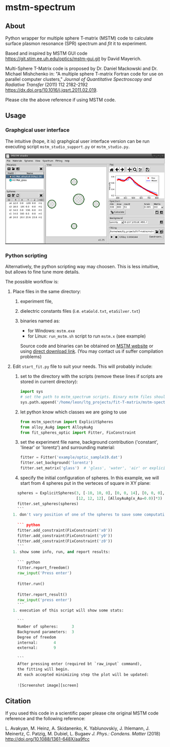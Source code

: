 # mstm-spectrum
## About
Python wrapper for multiple sphere T-matrix (MSTM) code to calculate surface plasmon resonance (SPR) spectrum and *fit* it to experiment.

Based and inspired by MSТM GUI code <https://git.stim.ee.uh.edu/optics/mstm-gui.git> by David Mayerich.

Multi-Sphere T-Matrix code is proposed by Dr. Daniel Mackowski and Dr. Michael Mishchenko in:
"A multiple sphere T-matrix Fortran code for use on parallel computer clusters,"
*Journal of Quantitative Spectroscopy and Radiative Transfer* (2011) 112 2182-2192
<https://dx.doi.org/10.1016/j.jqsrt.2011.02.019>.

Please cite the above reference if using MSTM code.

## Usage

### Graphgical user interface

The intuitive (hope, it is) graphgical user interface
version can be run executing script `mstm_studio_support.py` or `mstm_studio.py`.

![GUI screenshot image][screen_gui]

### Python scripting

Alternatively, the python scripting way may choosen.
This is less intuitive, but allows to fine tune more details.

The possible workflow is:

1. Place files in the same directory:
    1. experiment file,
    1. dielectric constants files (i.e. `etaGold.txt`, `etaSilver.txt`)
    1. binaries named as:
        * for Windows: `mstm.exe`
        * for Linux: `run_mstm.sh` script to run `mstm.x` (see example)

        Source code and binaries can be obtained on [MSTM website](http://eng.auburn.edu/users/dmckwski/scatcodes/)
        or using [direct download link](http://eng.auburn.edu/users/dmckwski/scatcodes/mstm%20v3.0.zip).
        (You may contact us if suffer compilation problems)
1. Edit `start_fit.py` file to suit your needs. This will probably include:
    1. set to the directory with the scripts (remove these lines if scripts are stored in current directory):

        ``` python
        import sys
        # set the path to mstm_spectrum scripts. Binary mstm files should be in current folder.
        sys.path.append('/home/leon/ltg_projects/fit-T-matrix/mstm-spectrum')
        ```
    1. let python know whiсh classes we are going to use

        ``` python
        from mstm_spectrum import ExplicitSpheres
        from alloy_AuAg import AlloyAuAg
        from fit_spheres_optic import Fitter, FixConstraint
        ```
    1. set the experiment file name, background contribution ('constant', 'linear' or 'lorentz') and surrounding material:

        ``` python
        fitter = Fitter('example/optic_sample19.dat')
        fitter.set_background('lorentz')
        fitter.set_matrix('glass')  # 'glass', 'water', 'air' or explicit value, i.e. 1.66+0.1j
        ```
    1. specify the initial configuration of spheres.
        In this example, we will start from 4 spheres put in the verteces of square in XY plane:

      ``` python
        spheres = ExplicitSpheres(3, [-10, 10, 0], [0, 0, 14], [0, 0, 0],
                                  [12, 12, 12], [AlloyAuAg(x_Au=0.0)]*3)
        fitter.set_spheres(spheres)
        ```
    1. don't vary position of one of the spheres to save some computational resourses:

        ``` python
        fitter.add_constraint(FixConstraint('x0'))
        fitter.add_constraint(FixConstraint('y0'))
        fitter.add_constraint(FixConstraint('z0'))
        ```
    1. show some info, run, and report results:

        ``` python
        fitter.report_freedom()
        raw_input('Press enter')

        fitter.run()

        fitter.report_result()
        raw_input('press enter')
        ```
    1. execution of this script will show some stats:

        ```
        Number of spheres:      3
        Background parameters:  3
        Degree of freedom
        internal:       4
        external:       9

        ```
        After pressing enter (required bt `raw_input` command),
        the fitting will begin.
        At each accepted minimizing step the plot will be updated:

        ![Screenshot image][screen]


## Citation

If you used this code in a scientific paper please cite original MSTM code reference and the following reference:

L. Avakyan, M. Heinz, A. Skidanenko, K. Yablunovskiy, J. Ihlemann, J. Meinertz, C. Patzig, M. Dubiel, L. Bugaev
*J. Phys.: Condens. Matter* (2018) <http://doi.org/10.1088/1361-648X/aa9fcc>


[screen_gui]: images/screenshot-gui.jpg?raw=true "GUI screenshot"
[screen]: images/screenshot-example.jpg?raw=true "Screenshot of example run"

